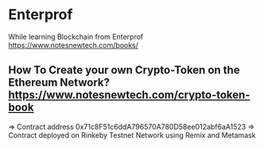 # Enterprof
While learning Blockchain from Enterprof https://www.notesnewtech.com/books/

## How To Create your own Crypto-Token on the Ethereum Network? https://www.notesnewtech.com/crypto-token-book
=> Contract address 0x71c8F51c6ddA796570A780D58ee012abf6aA1523
=> Contract deployed on Rinkeby Testnet Network using Remix and Metamask
